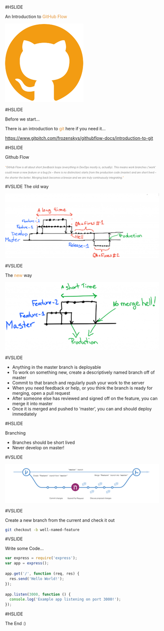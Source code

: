 #HSLIDE

An Introduction to <span style="color:#e49436">GitHub Flow</span>

![Logo](assets/github.png)

#HSLIDE

Before we start...

There is an introduction to <span style="color:#e49436">git</span> here if you need it...

https://www.gitpitch.com/frozenskys/githubflow-docs/introduction-to-git

#HSLIDE

Github Flow

<span style="color:gray;font-style: italic;font-size:0.6em;"><span style="color:#e49436">"</span>GitHub Flow is all about short feedback loops (everything in DevOps mostly is, actually). This means work branches 
(‘work’ could mean a new feature or a bug fix – there is no distinction) starts from the production code (master) and are short 
lived – the shorter the better. Merging back becomes a breeze and we are truly continuously integrating.<span style="color:#e49436">"</span></span>

#VSLIDE
The old way

![Logo](assets/hell-on-earth.png)

#VSLIDE

The <span style="color:#e49436">new</span> way

![Logo](assets/githubflow.png)

#VSLIDE 

- Anything in the master branch is deployable <!-- .element: class="fragment" -->
- To work on something new, create a descriptively named branch off of master <!-- .element: class="fragment" -->
- Commit to that branch and regularly push your work to the server <!-- .element: class="fragment" -->
- When you need feedback or help, or you think the branch is ready for merging, open a pull request <!-- .element: class="fragment" -->
- After someone else has reviewed and signed off on the feature, you can merge it into master <!-- .element: class="fragment" -->
- Once it is merged and pushed to ‘master’, you can and should deploy immediately <!-- .element: class="fragment" -->

#HSLIDE

Branching

- Branches should be short lived
- Never develop on master! 

#VSLIDE

![Logo](assets/branching.png)

#VSLIDE

Create a new branch from the current and check it out 

```bash
git checkout -b well-named-feature
```

#VSLIDE

Write some Code...

```javascript
var express = require('express');
var app = express();

app.get('/', function (req, res) {
  res.send('Hello World!');
});

app.listen(3000, function () {
  console.log('Example app listening on port 3000!');
});
```

#HSLIDE

The End :)